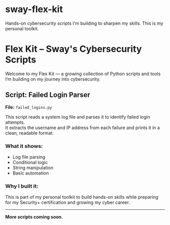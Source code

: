 # sway-flex-kit
Hands-on cybersecurity scripts I'm building to sharpen my skills. This is my personal toolkit.
# Flex Kit – Sway's Cybersecurity Scripts

Welcome to my Flex Kit — a growing collection of Python scripts and tools I’m building on my journey into cybersecurity.

## Script: Failed Login Parser

**File:** `failed_logins.py`

This script reads a system log file and parses it to identify failed login attempts.  
It extracts the username and IP address from each failure and prints it in a clean, readable format.

### What it shows:
- Log file parsing
- Conditional logic
- String manipulation
- Basic automation

### Why I built it:
This is part of my personal toolkit to build hands-on skills while preparing for my Security+ certification and growing my cyber career.

---

**More scripts coming soon.**
